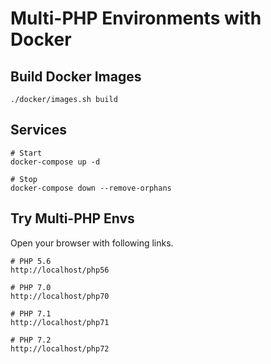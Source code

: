 # Multi-PHP Environments with Docker

## Build Docker Images

~~~
./docker/images.sh build
~~~

## Services

~~~
# Start
docker-compose up -d

# Stop
docker-compose down --remove-orphans
~~~

## Try Multi-PHP Envs

Open your browser with following links.

~~~
# PHP 5.6
http://localhost/php56

# PHP 7.0
http://localhost/php70

# PHP 7.1
http://localhost/php71

# PHP 7.2
http://localhost/php72
~~~
